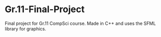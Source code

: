 # Gr.11-Final-Project
Final project for Gr.11 CompSci course.
Made in C++ and uses the SFML library for graphics.
